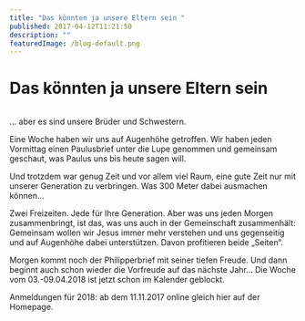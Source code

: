 ```yaml
---
title: "Das könnten ja unsere Eltern sein "
published: 2017-04-12T11:21:50
description: ""
featuredImage: /blog-default.png
---
```


# Das könnten ja unsere Eltern sein 

<img loading="lazy" src="/old/DSC_38691.jpg" alt>

&#8230; aber es sind unsere Brüder und Schwestern.

Eine Woche haben wir uns auf Augenhöhe getroffen. Wir haben jeden Vormittag einen Paulusbrief unter die Lupe genommen und gemeinsam geschaut, was Paulus uns bis heute sagen will.

Und trotzdem war genug Zeit und vor allem viel Raum, eine gute Zeit nur mit unserer Generation zu verbringen. Was 300 Meter dabei ausmachen können&#8230;

Zwei Freizeiten. Jede für Ihre Generation. Aber was uns jeden Morgen zusammenbringt, ist das, was uns auch in der Gemeinschaft zusammenhält: Gemeinsam wollen wir Jesus immer mehr verstehen und uns gegenseitig und auf Augenhöhe dabei unterstützen. Davon profitieren beide &#8222;Seiten&#8220;.

Morgen kommt noch der Philipperbrief mit seiner tiefen Freude. Und dann beginnt auch schon wieder die Vorfreude auf das nächste Jahr&#8230; Die Woche vom 03.-09.04.2018 ist jetzt schon im Kalender geblockt.

Anmeldungen für 2018: ab dem 11.11.2017 online gleich hier auf der Homepage.
